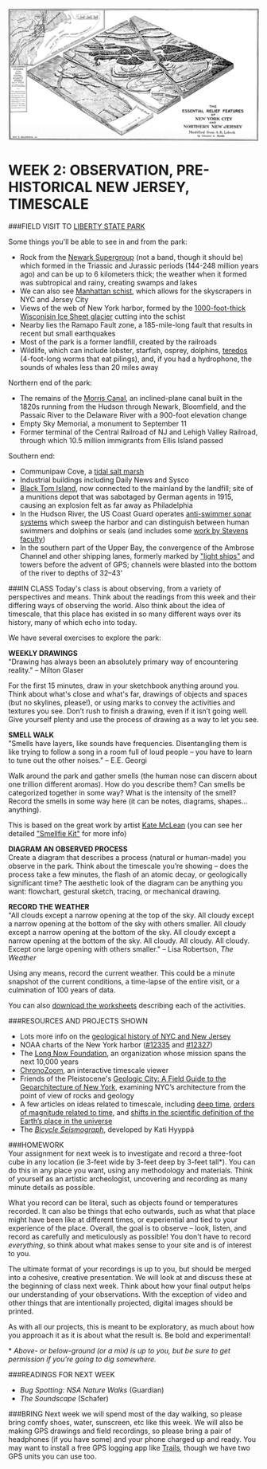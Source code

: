 ![Relief features of NYC and northern NJ](https://raw.githubusercontent.com/jeffThompson/TechnologyAndTheLandscape/master/Images/Week02/ReliefFeaturesOfNYCAndNorthernNJ.jpg)

WEEK 2: OBSERVATION, PRE-HISTORICAL NEW JERSEY, TIMESCALE
====

###FIELD VISIT TO [LIBERTY STATE PARK](https://goo.gl/maps/NcnP3q1A8yy)

Some things you'll be able to see in and from the park:  

* Rock from the [Newark Supergroup](https://en.wikipedia.org/wiki/Newark_Supergroup) (not a band, though it should be) which formed in the Triassic and Jurassic periods (144-248 million years ago) and can be up to 6 kilometers thick; the weather when it formed was subtropical and rainy, creating swamps and lakes  
* We can also see [Manhattan schist](https://en.wikipedia.org/wiki/Manhattan#Bedrock), which allows for the skyscrapers in NYC and Jersey City  
* Views of the web of New York harbor, formed by the [1000-foot-thick Wisconisin Ice Sheet glacier](https://www.nycgovparks.org/about/history/geology) cutting into the schist  
* Nearby lies the Ramapo Fault zone, a 185-mile-long fault that results in recent but small earthquakes
* Most of the park is a former landfill, created by the railroads
* Wildlife, which can include lobster, starfish, osprey, dolphins, [teredos](https://en.wikipedia.org/wiki/Teredo_(bivalve)) (4-foot-long worms that eat pilings), and, if you had a hydrophone, the sounds of whales less than 20 miles away  

Northern end of the park:

* The remains of the [Morris Canal](https://en.wikipedia.org/wiki/Morris_Canal), an inclined-plane canal built in the 1820s running from the Hudson through Newark, Bloomfield, and the Passaic River to the Delaware River with a 900-foot elevation change  
* Empty Sky Memorial, a monument to September 11  
* Former terminal of the Central Railroad of NJ and Lehigh Valley Railroad, through which 10.5 million immigrants from Ellis Island passed  

Southern end:

* Communipaw Cove, a [tidal salt marsh](https://en.wikipedia.org/wiki/Salt_marsh)  
* Industrial buildings including Daily News and Sysco  
* [Black Tom Island](http://www.njcu.edu/programs/jchistory/Pages/B_Pages/Black_Tom_Explosion.htm), now connected to the mainland by the landfill; site of a munitions depot that was sabotaged by German agents in 1915, causing an explosion felt as far away as Philadelphia  
* In the Hudson River, the US Coast Guard operates [anti-swimmer sonar systems](http://www.uscg.mil/hq/cg4/cg47/docs/FinalIAS-PEA.pdf) which sweep the harbor and can distinguish between human swimmers and dolphins or seals (and includes some [work by Stevens faculty](http://brian-borowski.com/publications/PassiveAcousticThreatDetection.pdf))  
* In the southern part of the Upper Bay, the convergence of the Ambrose Channel and other shipping lanes, formerly marked by ["light ships"](https://en.wikipedia.org/wiki/Lightvessel) and towers before the advent of GPS; channels were blasted into the bottom of the river to depths of 32–43'

###IN CLASS
Today's class is about observing, from a variety of perspectives and means. Think about the readings from this week and their differing ways of observing the world. Also think about the idea of timescale, that this place has existed in so many different ways over its history, many of which echo into today.

We have several exercises to explore the park:

**WEEKLY DRAWINGS**  
"Drawing has always been an absolutely primary way of encountering reality." – Milton Glaser

For the first 15 minutes, draw in your sketchbook anything around you. Think about what's close and what's far, drawings of objects and spaces (but no skylines, please!), or using marks to convey the activities and textures you see. Don’t rush to finish a drawing, even if it isn’t going well. Give yourself plenty and use the process of drawing as a way to let you see.

**SMELL WALK**  
"Smells have layers, like sounds have frequencies. Disentangling them is like trying to follow a song in a room full of loud people – you have to learn to tune out the other noises." – E.E. Georgi

Walk around the park and gather smells (the human nose can discern about one trillion different aromas). How do you describe them? Can smells be categorized together in some way? What is the intensity of the smell? Record the smells in some way here (it can be notes, diagrams, shapes... anything).

This is based on the great work by artist [Kate McLean](http://sensorymaps.com/about) (you can see her detailed ["Smellfie Kit"](http://sensorymaps.com/wordpress/wp-content/uploads/2015/10/Smellwalk_Intro_Kit_%C2%A9KateMcLean_2015.pdf) for more info)  

**DIAGRAM AN OBSERVED PROCESS**  
Create a diagram that describes a process (natural or human-made) you observe in the park. Think about the timescale you’re showing – does the process take a few minutes, the flash of an atomic decay, or geologically significant time? The aesthetic look of the diagram can be anything you want: flowchart, gestural sketch, tracing, or mechanical drawing. 

**RECORD THE WEATHER**  
"All clouds except a narrow opening at the top of the sky. All cloudy except a narrow opening at the bottom of the sky with others smaller. All cloudy except a narrow opening at the bottom of the sky. All cloudy except a narrow opening at the bottom of the sky. All cloudy. All cloudy. All cloudy. Except one large opening with others smaller." – Lisa Robertson, *The Weather*

Using any means, record the current weather. This could be a minute snapshot of the current conditions, a time-lapse of the entire visit, or a culmination of 100 years of data.

You can also [download the worksheets](https://github.com/jeffThompson/TechnologyAndTheLandscape/blob/master/Resources/ObservationWorksheets.pdf) describing each of the activities.

###RESOURCES AND PROJECTS SHOWN  
* Lots more info on the [geological history of NYC and New Jersey](http://www.naturalhistorymag.com/picks-from-the-past/081586/geology-of-new-york-city-and-its-vicinity)
* NOAA charts of the New York harbor ([#12335](http://www.charts.noaa.gov/PDFs/12335.pdf) and [#12327](http://www.charts.noaa.gov/PDFs/12327.pdf))  
* The [Long Now Foundation](http://longnow.org/about), an organization whose mission spans the next 10,000 years  
* [ChronoZoom](http://eps.berkeley.edu/~saekow/chronozoom/launch/index.html), an interactive timescale viewer  
* Friends of the Pleistocene's [Geologic City: A Field Guide to the Geoarchitecture of New York](https://fopnews.wordpress.com/2010/08/05/geologic-city-a-field-guide-to-the-geoarchitecture-of-new-york), examining NYC’s architecture from the point of view of rocks and geology  
* A few articles on ideas related to timescale, including [deep time](https://en.wikipedia.org/wiki/Deep_time), [orders of magnitude related to time](https://en.wikipedia.org/wiki/Orders_of_magnitude_(time)), and [shifts in the scientific definition of the Earth’s place in the universe](https://en.wikipedia.org/wiki/Earth%27s_location_in_the_Universe)  
* The [*Bicycle Seismograph*](http://katihyyppa.com/bicycle-seismographs), developed by Kati Hyyppä

###HOMEWORK  
Your assignment for next week is to investigate and record a three-foot cube in any location (ie 3-feet wide by 3-feet deep by 3-feet tall*). You can do this in any place you want, using any methodology and materials. Think of yourself as an artistic archeologist, uncovering and recording as many minute details as possible.

What you record can be literal, such as objects found or temperatures recorded. It can also be things that echo outwards, such as what that place might have been like at different times, or experiential and tied to your experience of the place. Overall, the goal is to observe – look, listen, and record as carefully and meticulously as possible! You don't have to record *everything*, so think about what makes sense to your site and is of interest to you.

The ultimate format of your recordings is up to you, but should be merged into a cohesive, creative presentation. We will look at and discuss these at the beginning of class next week. Think about how your final output helps our understanding of your observations. With the exception of video and other things that are intentionally projected, digital images should be printed.

As with all our projects, this is meant to be exploratory, as much about how you approach it as it is about what the result is. Be bold and experimental!
  
\* *Above- or below-ground (or a mix) is up to you, but be sure to get permission if you’re going to dig somewhere.*

###READINGS FOR NEXT WEEK  
* *Bug Spotting: NSA Nature Walks* (Guardian)  
* *The Soundscape* (Schafer)

###BRING 
Next week we will spend most of the day walking, so please bring comfy shoes, water, sunscreen, etc like this week. We will also be making GPS drawings and field recordings, so please bring a pair of headphones (if you have some) and your phone charged up and ready. You may want to install a free GPS logging app like [Trails](https://trails.io/en), though we have two GPS units you can use too.

